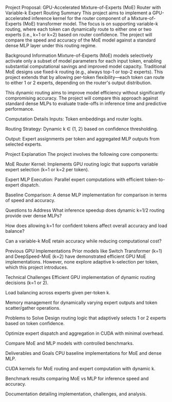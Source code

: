 Project Proposal: GPU-Accelerated Mixture-of-Experts (MoE) Router with Variable-k Expert Routing
Summary
This project aims to implement a GPU-accelerated inference kernel for the router component of a Mixture-of-Experts (MoE) transformer model. The focus is on supporting variable-k routing, where each token can dynamically route to either one or two experts (i.e., k=1 or k=2) based on router confidence. The project will compare the speed and accuracy of the MoE model against a standard dense MLP layer under this routing regime.

Background Information
Mixture-of-Experts (MoE) models selectively activate only a subset of model parameters for each input token, enabling substantial computational savings and improved model capacity. Traditional MoE designs use fixed-k routing (e.g., always top-1 or top-2 experts). This project extends that by allowing per-token flexibility—each token can route to either 1 or 2 experts, depending on the router's output distribution.

This dynamic routing aims to improve model efficiency without significantly compromising accuracy. The project will compare this approach against standard dense MLPs to evaluate trade-offs in inference time and predictive performance.

Computation Details
Inputs: Token embeddings and router logits.

Routing Strategy: Dynamic k ∈ {1, 2} based on confidence thresholding.

Output: Expert assignments per token and aggregated MLP outputs from selected experts.

Project Explanation
The project involves the following core components:

MoE Router Kernel: Implements GPU routing logic that supports variable expert selection (k=1 or k=2 per token).

Expert MLP Execution: Parallel expert computations with efficient token-to-expert dispatch.

Baseline Comparison: A dense MLP implementation for comparison in terms of speed and accuracy.

Questions to Address
What inference speedup does dynamic k=1/2 routing provide over dense MLPs?

How does allowing k=1 for confident tokens affect overall accuracy and load balance?

Can a variable-k MoE retain accuracy while reducing computational cost?

Previous GPU Implementations
Prior models like Switch Transformer (k=1) and DeepSpeed-MoE (k=2) have demonstrated efficient GPU MoE implementations. However, none explore adaptive k-selection per token, which this project introduces.

Technical Challenges
Efficient GPU implementation of dynamic routing decisions (k=1 or 2).

Load balancing across experts given per-token k.

Memory management for dynamically varying expert outputs and token scatter/gather operations.

Problems to Solve
Design routing logic that adaptively selects 1 or 2 experts based on token confidence.

Optimize expert dispatch and aggregation in CUDA with minimal overhead.

Compare MoE and MLP models with controlled benchmarks.

Deliverables and Goals
CPU baseline implementations for MoE and dense MLP.

CUDA kernels for MoE routing and expert computation with dynamic k.

Benchmark results comparing MoE vs MLP for inference speed and accuracy.

Documentation detailing implementation, challenges, and analysis.

